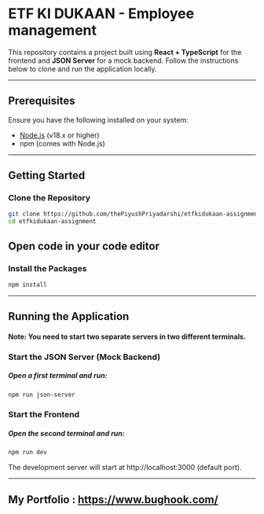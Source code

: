 # ETF KI DUKAAN - Employee management

This repository contains a project built using **React + TypeScript** for the frontend and **JSON Server** for a mock backend. Follow the instructions below to clone and run the application locally.

---

## Prerequisites

Ensure you have the following installed on your system:
- [Node.js](https://nodejs.org/) (v18.x or higher)
- npm (comes with Node.js)

---

## Getting Started

### Clone the Repository

```bash
git clone https://github.com/thePiyushPriyadarshi/etfkidukaan-assignment.git
cd etfkidukaan-assignment
```

## Open code in your code editor

### Install the Packages

```bash
npm install
```
---

## Running the Application
#### Note: You need to start two separate servers in two different terminals.


### Start the JSON Server (Mock Backend)
##### Open a first terminal and run:
```bash
npm run json-server
```

### Start the Frontend
##### Open the second terminal and run:
```bash
npm run dev
```

The development server will start at http://localhost:3000 (default port).

---
## My Portfolio : https://www.bughook.com/

